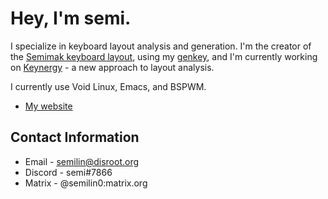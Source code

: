 # Hey, I'm semi.

I specialize in keyboard layout analysis and generation. I'm the creator of the [Semimak keyboard layout](https://semilin.github.io/semimak), using my [genkey](https://semilin.github.io/genkey), and I'm currently working on [Keynergy](https://github.com/keynergy) - a new approach 
to layout analysis.

I currently use Void Linux, Emacs, and BSPWM.

- [My website](https://semilin.github.io)

## Contact Information
* Email - semilin@disroot.org
* Discord - semi#7866
* Matrix - @semilin0:matrix.org
